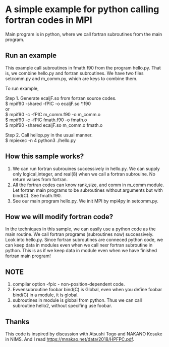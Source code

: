 # A simple example for python calling fortran codes in MPI

Main program is in python, where we call fortran subroutines from the main program.

## Run an example

This example call subroutines in fmath.f90 from the program hello.py.
That is, we combine hello.py and fortran subroutines.
We have two files setcomm.py and m_comm.py, which are keys to combine them.

To run example,

Step 1. Generate ecaljF.so from fortran source codes.  
$ mpif90 -shared -fPIC -o ecaljF.so *.f90  
  or  
$ mpif90 -c -fPIC m_comm.f90 -o m_comm.o  
$ mpif90 -c -fPIC  fmath.f90 -o fmath.o  
$ mpif90 -shared ecaljF.so m_comm.o fmath.o

Step 2. Call hellop.py in the usual manner.  
$ mpiexec -n 4 python3 ./hello.py

## How this sample works?

1. We can run fortran subrouines successively in hello.py. We can supply only logical,integer, and real(8) when we call a fortran subrouine. No return values from fortran.
2. All the fortran codes can know rank,size, and comm in m_comm module. Let fortran main programs to be subroutines without arguments but with bind(C). See fmath.f90.
3. See our main program hello.py. We init MPI by mpi4py in setcomm.py.

## How we will modify fortran code?

In the techniques in this sample, we can easily use a python code as the main routine. We call fortran programs
(subroutines now) successively. Look into hello.py.
Since fortran subroutines are conneced python code, we can keep data in modules
even when we call nexr fortran subroutine in python.
This is as if we keep data in module even when we have finished fortran main program!

## NOTE

1. compilar option -fpic - non-position-dependent code.
2. Evvensubroutine foobar bind(C) is Global, even when you define foobar bind(C) in a module, it is global.
3. subroutines in module is global from python. Thus we can call subroutine hello2, without specifing use foobar.

## Thanks

This code is inspired by discussion with Atsushi Togo and NAKANO Kosuke in NIMS. And I read
<https://mnakao.net/data/2018/HPFPC.pdf>.
